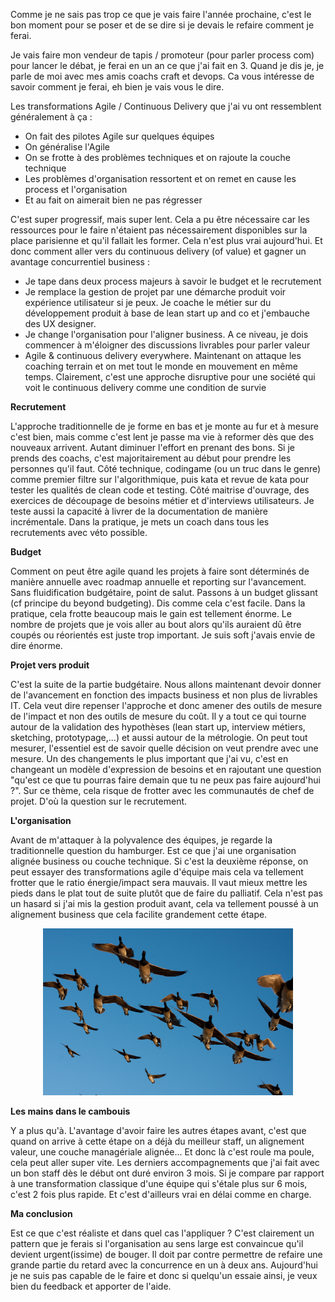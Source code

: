 Comme je ne sais pas trop ce que je vais faire l'année prochaine, c'est le bon moment pour se poser et de se dire si je devais le refaire comment je ferai.

Je vais faire mon vendeur de tapis / promoteur (pour parler process com) pour lancer le débat, je ferai en un an ce que j'ai fait en 3. Quand je dis je, je parle de moi avec mes amis coachs craft et devops. Ca vous intéresse de savoir comment je ferai, eh bien je vais vous le dire.

Les transformations Agile / Continuous Delivery que j'ai vu ont ressemblent généralement à ça :
- On fait des pilotes Agile sur quelques équipes
- On généralise l'Agile
- On se frotte à des problèmes techniques et on rajoute la couche technique
- Les problèmes d'organisation ressortent et on remet en cause les process et l'organisation
- Et au fait on aimerait bien ne pas régresser

C'est super progressif, mais super lent. Cela a pu être nécessaire car les ressources pour le faire n'étaient pas nécessairement disponibles sur la place parisienne et qu'il fallait les former. Cela n'est plus vrai aujourd'hui. Et donc comment aller vers du continuous delivery (of value) et gagner un avantage concurrentiel business :
- Je tape dans deux process majeurs à savoir le budget et le recrutement
- Je remplace la gestion de projet par une démarche produit voir expérience utilisateur si je peux. Je coache le métier sur du développement produit à base de lean start up and co et j'embauche des UX designer.
- Je change l'organisation pour l'aligner business. A ce niveau, je dois commencer à m'éloigner des discussions livrables pour parler valeur
- Agile &amp; continuous delivery everywhere. Maintenant on attaque les coaching terrain et on met tout le monde en mouvement en même temps.
Clairement, c'est une approche disruptive pour une société qui voit le continuous delivery comme une condition de survie

<strong>Recrutement</strong>

L'approche traditionnelle de je forme en bas et je monte au fur et à mesure c'est bien, mais comme c'est lent je passe ma vie à reformer dès que des nouveaux arrivent. Autant diminuer l'effort en prenant des bons. Si je prends des coachs, c'est majoritairement au début pour prendre les personnes qu'il faut. Côté technique, codingame (ou un truc dans le genre) comme premier filtre sur l'algorithmique, puis kata et revue de kata pour tester les qualités de clean code et testing. Côté maitrise d'ouvrage, des exercices de découpage de besoins métier et d'interviews utilisateurs. Je teste aussi la capacité à livrer de la documentation de manière incrémentale. Dans la pratique, je mets un coach dans tous les recrutements avec véto possible.

<strong>Budget</strong>

Comment on peut être agile quand les projets à faire sont déterminés de manière annuelle avec roadmap annuelle et reporting sur l'avancement. Sans fluidification budgétaire, point de salut. Passons à un budget glissant (cf principe du beyond budgeting). Dis comme cela c'est facile. Dans la pratique, cela frotte beaucoup mais le gain est tellement énorme. Le nombre de projets que je vois aller au bout alors qu'ils auraient dû être coupés ou réorientés est juste trop important. Je suis soft j'avais envie de dire énorme.

<strong>Projet vers produit</strong>

C'est la suite de la partie budgétaire. Nous allons maintenant devoir donner de l'avancement en fonction des impacts business et non plus de livrables IT. Cela veut dire repenser l'approche et donc amener des outils de mesure de l'impact et non des outils de mesure du coût. Il y a tout ce qui tourne autour de la validation des hypothèses (lean start up, interview métiers, sketching, prototypage,...) et aussi autour de la métrologie. On peut tout mesurer, l'essentiel est de savoir quelle décision on veut prendre avec une mesure. Un des changements le plus important que j'ai vu, c'est en changeant un modèle d'expression de besoins et en rajoutant une question "qu'est ce que tu pourras faire demain que tu ne peux pas faire aujourd'hui ?". Sur ce thème, cela risque de frotter avec les communautés de chef de projet. D'où la question sur le recrutement.

<strong>L'organisation</strong>

Avant de m'attaquer à la polyvalence des équipes, je regarde la traditionnelle question du hamburger. Est ce que j'ai une organisation alignée business ou couche technique. Si c'est la deuxième réponse, on peut essayer des transformations agile d'équipe mais cela va tellement frotter que le ratio énergie/impact sera mauvais. Il vaut mieux mettre les pieds dans le plat tout de suite plutôt que de faire du palliatif. Cela n'est pas un hasard si j'ai mis la gestion produit avant, cela va tellement poussé à un alignement business que cela facilite grandement cette étape. 

<div style="text-align:center"><img src="/assets/images/3166807592_477998672d_o.jpg" width=400px/>
</div>

<strong>Les mains dans le cambouis</strong>

Y a plus qu'à. L'avantage d'avoir faire les autres étapes avant, c'est que quand on arrive à cette étape on a déjà du meilleur staff, un alignement valeur, une couche managériale alignée... Et donc là c'est roule ma poule, cela peut aller super vite. Les derniers accompagnements que j'ai fait avec un bon staff dès le début ont duré environ 3 mois. Si je compare par rapport à une transformation classique d'une équipe qui s'étale plus sur 6 mois, c'est 2 fois plus rapide. Et c'est d'ailleurs vrai en délai comme en charge.

<strong>Ma conclusion</strong>

Est ce que c'est réaliste et dans quel cas l'appliquer ? C'est clairement un pattern que je ferais si l'organisation au sens large est convaincue qu'il devient urgent(issime) de bouger. Il doit par contre permettre de refaire une grande partie du retard avec la concurrence en un à deux ans. Aujourd'hui je ne suis pas capable de le faire et donc si quelqu'un essaie ainsi, je veux bien du feedback et apporter de l'aide.
